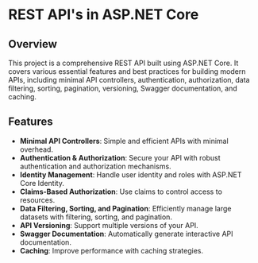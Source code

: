 #  REST API's in ASP.NET Core

## Overview

This project is a comprehensive REST API built using ASP.NET Core. It covers various essential features and best practices for building modern APIs, including minimal API controllers, authentication, authorization, data filtering, sorting, pagination, versioning, Swagger documentation, and caching.

## Features

- **Minimal API Controllers**: Simple and efficient APIs with minimal overhead.
- **Authentication & Authorization**: Secure your API with robust authentication and authorization mechanisms.
- **Identity Management**: Handle user identity and roles with ASP.NET Core Identity.
- **Claims-Based Authorization**: Use claims to control access to resources.
- **Data Filtering, Sorting, and Pagination**: Efficiently manage large datasets with filtering, sorting, and pagination.
- **API Versioning**: Support multiple versions of your API.
- **Swagger Documentation**: Automatically generate interactive API documentation.
- **Caching**: Improve performance with caching strategies.